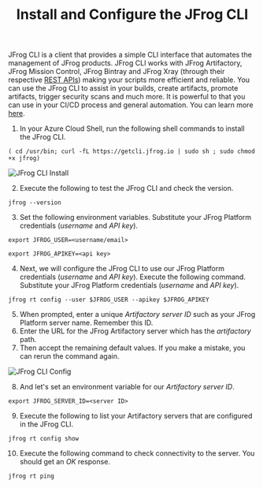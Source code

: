 ﻿---
title: "Install and Configure the JFrog CLI"
chapter: false
weight: 433
pre: "<b>4.3.3 </b>"
---

JFrog CLI is a client that provides a simple CLI interface that automates the management of JFrog products. JFrog CLI works with JFrog Artifactory, JFrog Mission Control, JFrog Bintray and JFrog Xray (through their respective [REST APIs](https://www.jfrog.com/confluence/display/JFROG/REST+API)) making your scripts more efficient and reliable. You can use the JFrog CLI to assist in your builds, create artifacts, promote artifacts, trigger security scans and much more. It is powerful to that you can use in your CI/CD process and general automation. You can learn more [here](https://www.jfrog.com/confluence/display/CLI/JFrog+CLI). 

1. In your Azure Cloud Shell, run the following shell commands to install the JFrog CLI.

``
( cd /usr/bin; curl -fL https://getcli.jfrog.io | sudo sh ; sudo chmod +x jfrog)
``

![JFrog CLI Install](/images/jfrog-cli-install.png)

2. Execute the following to test the JFrog CLI and check the version.

``
jfrog --version
``

3. Set the following environment variables. Substitute your JFrog Platform credentials (_username_ and _API key_).

``
export JFROG_USER=<username/email>
``

``
export JFROG_APIKEY=<api key>
``

4. Next, we will configure the JFrog CLI to use our JFrog Platform credentials (_username_ and _API key_). Execute the following command. Substitute your JFrog Platform credentials (_username_ and _API key_).

``
jfrog rt config --user $JFROG_USER --apikey $JFROG_APIKEY
``

5. When prompted, enter a unique _Artifactory server ID_ such as your JFrog Platform server name. Remember this ID.
6. Enter the URL for the JFrog Artifactory server which has the _artifactory_ path.
7. Then accept the remaining default values. If you make a mistake, you can rerun the command again.

![JFrog CLI Config](/images/jfrog-cli-config.png)

8. And let's set an environment variable for our _Artifactory server ID_.

``
export JFROG_SERVER_ID=<server ID>
``

9. Execute the following to list your Artifactory servers that are configured in the JFrog CLI.

``
jfrog rt config show
``

10. Execute the following command to check connectivity to the server. You should get an _OK_ response.

``
jfrog rt ping
``
